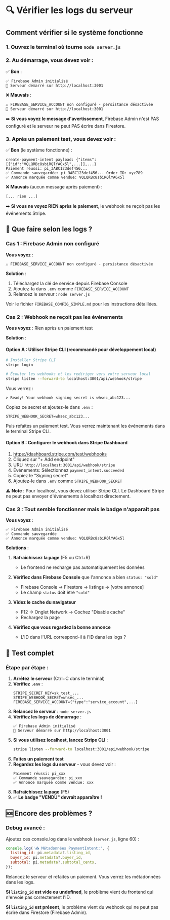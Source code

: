 # 🔍 Vérifier les logs du serveur

## Comment vérifier si le système fonctionne

### 1. Ouvrez le terminal où tourne `node server.js`

### 2. Au démarrage, vous devez voir :

✅ **Bon** :
```
✅ Firebase Admin initialisé
🚀 Serveur démarré sur http://localhost:3001
```

❌ **Mauvais** :
```
⚠️ FIREBASE_SERVICE_ACCOUNT non configuré - persistance désactivée
🚀 Serveur démarré sur http://localhost:3001
```

➡️ **Si vous voyez le message d'avertissement**, Firebase Admin n'est PAS configuré et le serveur ne peut PAS écrire dans Firestore.

### 3. Après un paiement test, vous devez voir :

✅ **Bon** (le système fonctionne) :
```
create-payment-intent payload: {"items":[{"id":"VQLQRBc8sbiRQlYAGx5l",...}],...}
Paiement réussi: pi_3ABC123def456...
✅ Commande sauvegardée: pi_3ABC123def456... Order ID: xyz789
✅ Annonce marquée comme vendue: VQLQRBc8sbiRQlYAGx5l
```

❌ **Mauvais** (aucun message après paiement) :
```
[... rien ...]
```

➡️ **Si vous ne voyez RIEN après le paiement**, le webhook ne reçoit pas les événements Stripe.

## 🔧 Que faire selon les logs ?

### Cas 1 : Firebase Admin non configuré

**Vous voyez** :
```
⚠️ FIREBASE_SERVICE_ACCOUNT non configuré - persistance désactivée
```

**Solution** :
1. Téléchargez la clé de service depuis Firebase Console
2. Ajoutez-la dans `.env` comme `FIREBASE_SERVICE_ACCOUNT`
3. Relancez le serveur : `node server.js`

Voir le fichier `FIREBASE_CONFIG_SIMPLE.md` pour les instructions détaillées.

### Cas 2 : Webhook ne reçoit pas les événements

**Vous voyez** : Rien après un paiement test

**Solution** :

#### Option A : Utiliser Stripe CLI (recommandé pour développement local)

```bash
# Installer Stripe CLI
stripe login

# Écouter les webhooks et les rediriger vers votre serveur local
stripe listen --forward-to localhost:3001/api/webhook/stripe
```

Vous verrez :
```
> Ready! Your webhook signing secret is whsec_abc123...
```

Copiez ce secret et ajoutez-le dans `.env` :
```env
STRIPE_WEBHOOK_SECRET=whsec_abc123...
```

Puis refaites un paiement test. Vous verrez maintenant les événements dans le terminal Stripe CLI.

#### Option B : Configurer le webhook dans Stripe Dashboard

1. https://dashboard.stripe.com/test/webhooks
2. Cliquez sur "+ Add endpoint"
3. URL: `http://localhost:3001/api/webhook/stripe`
4. Événements: Sélectionnez `payment_intent.succeeded`
5. Copiez le "Signing secret"
6. Ajoutez-le dans `.env` comme `STRIPE_WEBHOOK_SECRET`

⚠️ **Note** : Pour localhost, vous devez utiliser Stripe CLI. Le Dashboard Stripe ne peut pas envoyer d'événements à localhost directement.

### Cas 3 : Tout semble fonctionner mais le badge n'apparaît pas

**Vous voyez** :
```
✅ Firebase Admin initialisé
✅ Commande sauvegardée
✅ Annonce marquée comme vendue: VQLQRBc8sbiRQlYAGx5l
```

**Solutions** :

1. **Rafraîchissez la page** (F5 ou Ctrl+R)
   - Le frontend ne recharge pas automatiquement les données

2. **Vérifiez dans Firebase Console** que l'annonce a bien `status: "sold"`
   - Firebase Console → Firestore → listings → [votre annonce]
   - Le champ `status` doit être `"sold"`

3. **Videz le cache du navigateur**
   - F12 → Onglet Network → Cochez "Disable cache"
   - Rechargez la page

4. **Vérifiez que vous regardez la bonne annonce**
   - L'ID dans l'URL correspond-il à l'ID dans les logs ?

## 🧪 Test complet

### Étape par étape :

1. **Arrêtez le serveur** (Ctrl+C dans le terminal)
2. **Vérifiez `.env`** :
   ```env
   STRIPE_SECRET_KEY=sk_test_...
   STRIPE_WEBHOOK_SECRET=whsec_...
   FIREBASE_SERVICE_ACCOUNT={"type":"service_account",...}
   ```
3. **Relancez le serveur** : `node server.js`
4. **Vérifiez les logs de démarrage** :
   ```
   ✅ Firebase Admin initialisé
   🚀 Serveur démarré sur http://localhost:3001
   ```
5. **Si vous utilisez localhost, lancez Stripe CLI** :
   ```bash
   stripe listen --forward-to localhost:3001/api/webhook/stripe
   ```
6. **Faites un paiement test**
7. **Regardez les logs du serveur** - vous devez voir :
   ```
   Paiement réussi: pi_xxx
   ✅ Commande sauvegardée: pi_xxx
   ✅ Annonce marquée comme vendue: xxx
   ```
8. **Rafraîchissez la page** (F5)
9. ✅ **Le badge "VENDU" devrait apparaître !**

## 🆘 Encore des problèmes ?

### Debug avancé :

Ajoutez ces console.log dans le webhook (`server.js`, ligne 60) :

```javascript
console.log('📥 Métadonnées PaymentIntent:', {
  listing_id: pi.metadata?.listing_id,
  buyer_id: pi.metadata?.buyer_id,
  subtotal: pi.metadata?.subtotal_cents,
});
```

Relancez le serveur et refaites un paiement. Vous verrez les métadonnées dans les logs.

**Si `listing_id` est vide ou undefined**, le problème vient du frontend qui n'envoie pas correctement l'ID.

**Si `listing_id` est présent**, le problème vient du webhook qui ne peut pas écrire dans Firestore (Firebase Admin).

